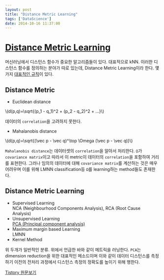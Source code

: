 ```yaml
---
layout: post
title: "Distance Metric Learning"
tags: ['DataScience']
date: 2014-10-16 11:37:00
---
```

# [Distance Metric Learning](http://sanghyukchun.github.io/37/)

머신러닝에서 디스턴스 함수가 중요한 알고리즘들이 있다. 대표적으로 kNN. 이러한 디스턴스 함수를 정의하는 분야가 따로 있는데, Distance Metric Learning이라 한다. 몇가지 [대표적인 규칙](http://en.wikipedia.org/wiki/Metric_\(mathematics\))이 있다. 

## Distance Metric

  * Euclidean distance

\\(d(p,q)=\sqrt{(p_1 - q_1)^2 + (p_2 - q_2)^2 + ...}\\)

데이터의 `correlation`을 고려하지 못한다.

  * Mahalanobis distance

\\(d(p,q)=\sqrt{(\vec p - \vec q)^\top \Omega (\vec p - \vec q)}\\)

`Mahalanobis distance`는 데이터셋의 `correlation`을 알아서 처리한다. `Ω`가 `covariance matrix`이고 따라서 이 metric이 데이터의 `correlation`을 포함하여 거리를 표현한다. 그러나 임의의 데이터에 대해 `covariance matrix`를 계산하는 것은 매우 어려우며 이를 위해 LMNN classification등 `Ω`를 learning하는 method들도 존재한다.

## Distance Metric Learning

  * Supervised Learning  
NCA (Neighbourhood Components Analysis), RCA (Root Cause Analysis)
  * Unsupervised Learning  
[PCA (Principal component analysis)](http://ko.wikipedia.org/wiki/%EC%A3%BC%EC%84%B1%EB%B6%84_%EB%B6%84%EC%84%9D)
  * Maximum margin based Learning  
LMNN
  * Kernel Method

위 두개가 일반적인 분류. 위에서 언급한 바와 같이 메트릭을 러닝한다. `PCA`는 dimension reduction을 위한 대표적인 메소드이며 이와 같이 데이터 디스턴스를 측정하기 이전의 전처리 과정에서 디스턴스 측정의 정확도를 높이기 위해 행한다. 


[Tistory 원문보기](http://khanrc.tistory.com/58)
